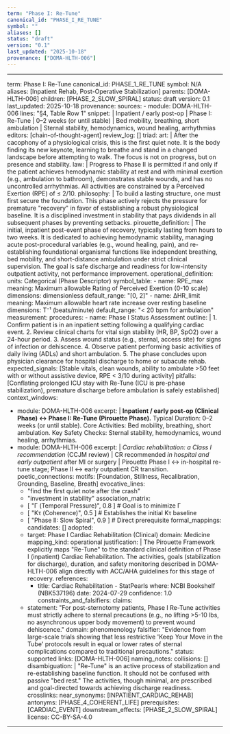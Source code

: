 ```yaml
---
term: "Phase I: Re-Tune"
canonical_id: "PHASE_I_RE_TUNE"
symbol: ""
aliases: []
status: "draft"
version: "0.1"
last_updated: "2025-10-18"
provenance: ["DOMA-HLTH-006"]
---
```


---
term: Phase I: Re-Tune
canonical_id: PHASE_1_RE_TUNE
symbol: N/A
aliases: [Inpatient Rehab, Post-Operative Stabilization]
parents: [DOMA-HLTH-006]
children: [PHASE_2_SLOW_SPIRAL]
status: draft
version: 0.1
last_updated: 2025-10-18
provenance:
  sources:
    - module: DOMA-HLTH-006
      lines: "§4, Table Row 1"
      snippet: |
        Inpatient / early post-op | Phase I: Re-Tune | 0–2 weeks (or until stable) | Bed mobility, breathing, short ambulation | Sternal stability, hemodynamics, wound healing, arrhythmias
  editors: [chain-of-thought-agent]
  review_log: []
triad:
  art: |
    After the cacophony of a physiological crisis, this is the first quiet note. It is the body finding its new keynote, learning to breathe and stand in a changed landscape before attempting to walk. The focus is not on progress, but on presence and stability.
  law: |
    Progress to Phase II is permitted if and only if the patient achieves hemodynamic stability at rest and with minimal exertion (e.g., ambulation to bathroom), demonstrates stable wounds, and has no uncontrolled arrhythmias. All activities are constrained by a Perceived Exertion (RPE) of ≤ 2/10.
  philosophy: |
    To build a lasting structure, one must first secure the foundation. This phase actively rejects the pressure for premature "recovery" in favor of establishing a robust physiological baseline. It is a disciplined investment in stability that pays dividends in all subsequent phases by preventing setbacks.
pirouette_definition: |
  The initial, inpatient post-event phase of recovery, typically lasting from hours to two weeks. It is dedicated to achieving hemodynamic stability, managing acute post-procedural variables (e.g., wound healing, pain), and re-establishing foundational organismal functions like independent breathing, bed mobility, and short-distance ambulation under strict clinical supervision. The goal is safe discharge and readiness for low-intensity outpatient activity, not performance improvement.
operational_definition:
  units: Categorical (Phase Descriptor)
  symbol_table:
    - name: RPE_max
      meaning: Maximum allowable Rating of Perceived Exertion (0-10 scale)
      dimensions: dimensionless
      default_range: "[0, 2]"
    - name: ΔHR_limit
      meaning: Maximum allowable heart rate increase over resting baseline
      dimensions: T⁻¹ (beats/minute)
      default_range: "< 20 bpm for ambulation"
  measurement:
    procedures:
      - name: Phase I Status Assessment
        outline: |
          1. Confirm patient is in an inpatient setting following a qualifying cardiac event.
          2. Review clinical charts for vital sign stability (HR, BP, SpO2) over a 24-hour period.
          3. Assess wound status (e.g., sternal, access site) for signs of infection or dehiscence.
          4. Observe patient performing basic activities of daily living (ADLs) and short ambulation.
          5. The phase concludes upon physician clearance for hospital discharge to home or subacute rehab.
        expected_signals: [Stable vitals, clean wounds, ability to ambulate >50 feet with or without assistive device, RPE < 3/10 during activity]
        pitfalls: [Conflating prolonged ICU stay with Re-Tune (ICU is pre-phase stabilization), premature discharge before ambulation is safely established]
context_windows:
  - module: DOMA-HLTH-006
    excerpt: |
      **Inpatient / early post-op (Clinical Phase) ↔ Phase I: Re-Tune (Pirouette Phase).** Typical Duration: 0–2 weeks (or until stable). Core Activities: Bed mobility, breathing, short ambulation. Key Safety Checks: Sternal stability, hemodynamics, wound healing, arrhythmias.
  - module: DOMA-HLTH-006
    excerpt: |
      *Cardiac rehabilitation: a Class I recommendation* (CCJM review) | CR recommended *in hospital and early outpatient* after MI or surgery | Pirouette Phase I ↔ in-hospital re-tune stage; Phase II ↔ early outpatient CR transition.
poetic_connections:
  motifs: [Foundation, Stillness, Recalibration, Grounding, Baseline, Breath]
  evocative_lines:
    - "find the first quiet note after the crash"
    - "investment in stability"
  association_matrix:
    - [ "Γ (Temporal Pressure)", 0.8 ] # Goal is to minimize Γ
    - [ "Kτ (Coherence)", 0.5 ] # Establishes the initial Kτ baseline
    - [ "Phase II: Slow Spiral", 0.9 ] # Direct prerequisite
formal_mappings:
  candidates: []
  adopted:
    - target: Phase I Cardiac Rehabilitation (Clinical)
      domain: Medicine
      mapping_kind: operational
      justification: |
        The Pirouette Framework explicitly maps "Re-Tune" to the standard clinical definition of Phase I (inpatient) Cardiac Rehabilitation. The activities, goals (stabilization for discharge), duration, and safety monitoring described in DOMA-HLTH-006 align directly with ACC/AHA guidelines for this stage of recovery.
      references:
        - title: Cardiac Rehabilitation - StatPearls
          where: NCBI Bookshelf (NBK537196)
          date: 2024-07-29
      confidence: 1.0
constraints_and_falsifiers:
  claims:
    - statement: "For post-sternotomy patients, Phase I Re-Tune activities must strictly adhere to sternal precautions (e.g., no lifting >5-10 lbs, no asynchronous upper body movement) to prevent wound dehiscence."
      domain: phenomenology
      falsifier: "Evidence from large-scale trials showing that less restrictive 'Keep Your Move in the Tube' protocols result in equal or lower rates of sternal complications compared to traditional precautions."
      status: supported
      links: [DOMA-HLTH-006]
naming_notes:
  collisions: []
  disambiguation: |
    "Re-Tune" is an active process of stabilization and re-establishing baseline function. It should not be confused with passive "bed rest." The activities, though minimal, are prescribed and goal-directed towards achieving discharge readiness.
crosslinks:
  near_synonyms: [INPATIENT_CARDIAC_REHAB]
  antonyms: [PHASE_4_COHERENT_LIFE]
  prerequisites: [CARDIAC_EVENT]
  downstream_effects: [PHASE_2_SLOW_SPIRAL]
license: CC-BY-SA-4.0
---